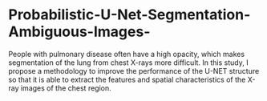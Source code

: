 # Probabilistic-U-Net-Segmentation-Ambiguous-Images-
People with pulmonary disease often have a high opacity, which makes segmentation of the lung from chest X-rays more difficult. In this study, I propose a methodology to improve the performance of the U-NET structure so that it is able to extract the features and spatial characteristics of the X-ray images of the chest region.
